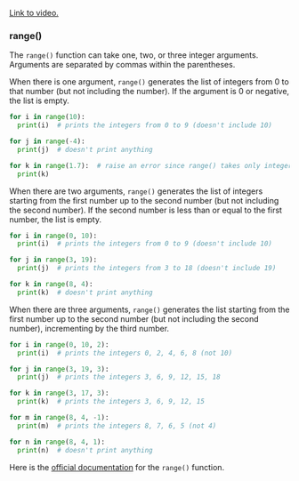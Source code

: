 [Link to video.](https://www.youtube.com/watch?v=Xkn85Qqdp00&list=PLVD25niNi0Bkf2psAf7PzB1SV068XyNPo&index=26)

### range()

The `range()` function can take one, two, or three integer arguments. Arguments are separated by commas within the parentheses.

When there is one argument, `range()` generates the list of integers from 0 to that number (but not including the number). If the argument is 0 or negative, the list is empty. 

```python
for i in range(10):
  print(i)  # prints the integers from 0 to 9 (doesn't include 10)

for j in range(-4):
  print(j)  # doesn't print anything

for k in range(1.7):  # raise an error since range() takes only integers
  print(k)  
```

When there are two arguments, `range()` generates the list of integers starting from the first number up to the second number (but not including the second number). If the second number is less than or equal to the first number, the list is empty. 

```python
for i in range(0, 10):
  print(i)  # prints the integers from 0 to 9 (doesn't include 10)

for j in range(3, 19):
  print(j)  # prints the integers from 3 to 18 (doesn't include 19)

for k in range(8, 4): 
  print(k)  # doesn't print anything
```

When there are three arguments, `range()` generates the list starting from the first number up to the second number (but not including the second number), incrementing by the third number. 

```python
for i in range(0, 10, 2):
  print(i)  # prints the integers 0, 2, 4, 6, 8 (not 10)

for j in range(3, 19, 3):
  print(j)  # prints the integers 3, 6, 9, 12, 15, 18

for k in range(3, 17, 3):
  print(k)  # prints the integers 3, 6, 9, 12, 15

for m in range(8, 4, -1): 
  print(m)  # prints the integers 8, 7, 6, 5 (not 4)

for n in range(8, 4, 1): 
  print(n)  # doesn't print anything
```

Here is the [official documentation](https://docs.python.org/3/library/stdtypes.html#typesseq-range) for the `range()` function.
